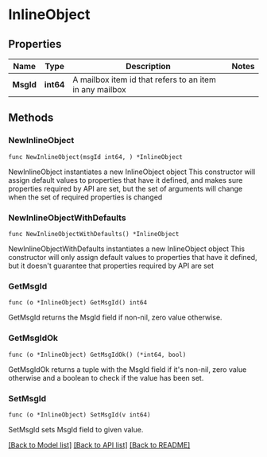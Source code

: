 # InlineObject

## Properties

Name | Type | Description | Notes
------------ | ------------- | ------------- | -------------
**MsgId** | **int64** | A mailbox item id that refers to an item in any mailbox | 

## Methods

### NewInlineObject

`func NewInlineObject(msgId int64, ) *InlineObject`

NewInlineObject instantiates a new InlineObject object
This constructor will assign default values to properties that have it defined,
and makes sure properties required by API are set, but the set of arguments
will change when the set of required properties is changed

### NewInlineObjectWithDefaults

`func NewInlineObjectWithDefaults() *InlineObject`

NewInlineObjectWithDefaults instantiates a new InlineObject object
This constructor will only assign default values to properties that have it defined,
but it doesn't guarantee that properties required by API are set

### GetMsgId

`func (o *InlineObject) GetMsgId() int64`

GetMsgId returns the MsgId field if non-nil, zero value otherwise.

### GetMsgIdOk

`func (o *InlineObject) GetMsgIdOk() (*int64, bool)`

GetMsgIdOk returns a tuple with the MsgId field if it's non-nil, zero value otherwise
and a boolean to check if the value has been set.

### SetMsgId

`func (o *InlineObject) SetMsgId(v int64)`

SetMsgId sets MsgId field to given value.



[[Back to Model list]](../README.md#documentation-for-models) [[Back to API list]](../README.md#documentation-for-api-endpoints) [[Back to README]](../README.md)


